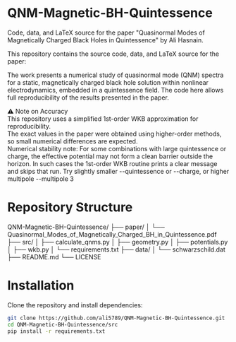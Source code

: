 # QNM-Magnetic-BH-Quintessence
Code, data, and LaTeX source for the paper  "Quasinormal Modes of Magnetically Charged Black Holes in Quintessence" by Ali Hasnain.

This repository contains the source code, data, and LaTeX source for the paper:

The work presents a numerical study of quasinormal mode (QNM) spectra for a static, magnetically charged black hole solution within nonlinear electrodynamics, embedded in a quintessence field. The code here allows full reproducibility of the results presented in the paper.

⚠️ Note on Accuracy  
This repository uses a simplified 1st-order WKB approximation for reproducibility.  
The exact values in the paper were obtained using higher-order methods, so small numerical differences are expected.  
Numerical stability note: For some combinations with large quintessence or charge, the effective potential may not form a clean barrier outside the horizon. In such cases the 1st-order WKB routine prints a clear message and skips that run. Try slightly smaller --quintessence or --charge, or higher multipole --multipole 3


 # Repository Structure
QNM-Magnetic-BH-Quintessence/
├── paper/
│   └── Quasinormal_Modes_of_Magnetically_Charged_BH_in_Quintessence.pdf
├── src/
│   ├── calculate_qnms.py
│   ├── geometry.py
│   ├── potentials.py
│   ├── wkb.py
│   └── requirements.txt
├── data/
│   └── schwarzschild.dat
├── README.md
└── LICENSE

# Installation

Clone the repository and install dependencies:

```bash
git clone https://github.com/ali5789/QNM-Magnetic-BH-Quintessence.git
cd QNM-Magnetic-BH-Quintessence/src
pip install -r requirements.txt



